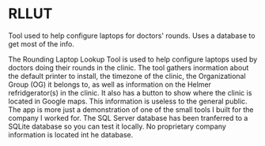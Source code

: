 # RLLUT
Tool used to help configure laptops for doctors' rounds. Uses a database to get most of the info.

The Rounding Laptop Lookup Tool is used to help configure laptops used by doctors doing their rounds in the clinic. The tool gathers inormation about the default printer to install, the timezone of the clinic, the Organizational Group (OG) it belongs to, as well as information on the Helmer refridgerator(s) in the clinic. It also has a button to show where the clinic is located in Google maps.
This information is useless to the general public. The app is more just a demonstration of one of the small tools I built for the company I worked for. The SQL Server database has been tranferred to a SQLite database so you can test it locally. No proprietary company information is located int he database.
